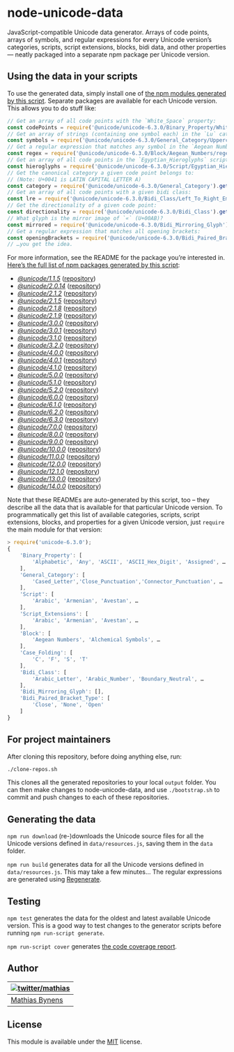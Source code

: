 # node-unicode-data

JavaScript-compatible Unicode data generator. Arrays of code points, arrays of symbols, and regular expressions for every Unicode version’s categories, scripts, script extensions, blocks, bidi data, and other properties — neatly packaged into a separate npm package per Unicode version.

## Using the data in your scripts

To use the generated data, simply install one of [the npm modules generated by this script](https://www.npmjs.com/org/unicode). Separate packages are available for each Unicode version. This allows you to do stuff like:

```js
// Get an array of all code points with the `White_Space` property:
const codePoints = require('@unicode/unicode-6.3.0/Binary_Property/White_Space/code-points');
// Get an array of strings (containing one symbol each) in the `Lu` category:
const symbols = require('@unicode/unicode-6.3.0/General_Category/Uppercase_Letter/symbols');
// Get a regular expression that matches any symbol in the `Aegean Numbers` block:
const regex = require('@unicode/unicode-6.3.0/Block/Aegean_Numbers/regex');
// Get an array of all code points in the `Egyptian_Hieroglyphs` script:
const hieroglyphs = require('@unicode/unicode-6.3.0/Script/Egyptian_Hieroglyphs/code-points');
// Get the canonical category a given code point belongs to:
// (Note: U+0041 is LATIN CAPITAL LETTER A)
const category = require('@unicode/unicode-6.3.0/General_Category').get(0x41);
// Get an array of all code points with a given bidi class:
const lre = require('@unicode/unicode-6.3.0/Bidi_Class/Left_To_Right_Embedding/code-points');
// Get the directionality of a given code point:
const directionality = require('@unicode/unicode-6.3.0/Bidi_Class').get(0x41);
// What glyph is the mirror image of `«` (U+00AB)?
const mirrored = require('@unicode/unicode-6.3.0/Bidi_Mirroring_Glyph').get(0xAB);
// Get a regular expression that matches all opening brackets:
const openingBrackets = require('@unicode/unicode-6.3.0/Bidi_Paired_Bracket_Type/Open/regex');
// …you get the idea.
```

For more information, see the README for the package you’re interested in. [Here’s the full list of npm packages generated by this script](https://www.npmjs.com/org/unicode):

* [_@unicode/1.1.5_](https://npmjs.org/package/@unicode/unicode-1.1.5#readme) ([repository](https://github.com/node-unicode/unicode-1.1.5#readme))
* [_@unicode/2.0.14_](https://npmjs.org/package/@unicode/unicode-2.0.14#readme) ([repository](https://github.com/node-unicode/unicode-2.0.14#readme))
* [_@unicode/2.1.2_](https://npmjs.org/package/@unicode/unicode-2.1.2#readme) ([repository](https://github.com/node-unicode/unicode-2.1.2#readme))
* [_@unicode/2.1.5_](https://npmjs.org/package/@unicode/unicode-2.1.5#readme) ([repository](https://github.com/node-unicode/unicode-2.1.5#readme))
* [_@unicode/2.1.8_](https://npmjs.org/package/@unicode/unicode-2.1.8#readme) ([repository](https://github.com/node-unicode/unicode-2.1.8#readme))
* [_@unicode/2.1.9_](https://npmjs.org/package/@unicode/unicode-2.1.9#readme) ([repository](https://github.com/node-unicode/unicode-2.1.9#readme))
* [_@unicode/3.0.0_](https://npmjs.org/package/@unicode/unicode-3.0.0#readme) ([repository](https://github.com/node-unicode/unicode-3.0.0#readme))
* [_@unicode/3.0.1_](https://npmjs.org/package/@unicode/unicode-3.0.1#readme) ([repository](https://github.com/node-unicode/unicode-3.0.1#readme))
* [_@unicode/3.1.0_](https://npmjs.org/package/@unicode/unicode-3.1.0#readme) ([repository](https://github.com/node-unicode/unicode-3.1.0#readme))
* [_@unicode/3.2.0_](https://npmjs.org/package/@unicode/unicode-3.2.0#readme) ([repository](https://github.com/node-unicode/unicode-3.2.0#readme))
* [_@unicode/4.0.0_](https://npmjs.org/package/@unicode/unicode-4.0.0#readme) ([repository](https://github.com/node-unicode/unicode-4.0.0#readme))
* [_@unicode/4.0.1_](https://npmjs.org/package/@unicode/unicode-4.0.1#readme) ([repository](https://github.com/node-unicode/unicode-4.0.1#readme))
* [_@unicode/4.1.0_](https://npmjs.org/package/@unicode/unicode-4.1.0#readme) ([repository](https://github.com/node-unicode/unicode-4.1.0#readme))
* [_@unicode/5.0.0_](https://npmjs.org/package/@unicode/unicode-5.0.0#readme) ([repository](https://github.com/node-unicode/unicode-5.0.0#readme))
* [_@unicode/5.1.0_](https://npmjs.org/package/@unicode/unicode-5.1.0#readme) ([repository](https://github.com/node-unicode/unicode-5.1.0#readme))
* [_@unicode/5.2.0_](https://npmjs.org/package/@unicode/unicode-5.2.0#readme) ([repository](https://github.com/node-unicode/unicode-5.2.0#readme))
* [_@unicode/6.0.0_](https://npmjs.org/package/@unicode/unicode-6.0.0#readme) ([repository](https://github.com/node-unicode/unicode-6.0.0#readme))
* [_@unicode/6.1.0_](https://npmjs.org/package/@unicode/unicode-6.1.0#readme) ([repository](https://github.com/node-unicode/unicode-6.1.0#readme))
* [_@unicode/6.2.0_](https://npmjs.org/package/@unicode/unicode-6.2.0#readme) ([repository](https://github.com/node-unicode/unicode-6.2.0#readme))
* [_@unicode/6.3.0_](https://npmjs.org/package/@unicode/unicode-6.3.0#readme) ([repository](https://github.com/node-unicode/unicode-6.3.0#readme))
* [_@unicode/7.0.0_](https://npmjs.org/package/@unicode/unicode-7.0.0#readme) ([repository](https://github.com/node-unicode/unicode-7.0.0#readme))
* [_@unicode/8.0.0_](https://npmjs.org/package/@unicode/unicode-8.0.0#readme) ([repository](https://github.com/node-unicode/unicode-8.0.0#readme))
* [_@unicode/9.0.0_](https://npmjs.org/package/@unicode/unicode-9.0.0#readme) ([repository](https://github.com/node-unicode/unicode-9.0.0#readme))
* [_@unicode/10.0.0_](https://npmjs.org/package/@unicode/unicode-10.0.0#readme) ([repository](https://github.com/node-unicode/unicode-10.0.0#readme))
* [_@unicode/11.0.0_](https://npmjs.org/package/@unicode/unicode-11.0.0#readme) ([repository](https://github.com/node-unicode/unicode-11.0.0#readme))
* [_@unicode/12.0.0_](https://npmjs.org/package/@unicode/unicode-12.0.0#readme) ([repository](https://github.com/node-unicode/unicode-12.0.0#readme))
* [_@unicode/12.1.0_](https://npmjs.org/package/@unicode/unicode-12.1.0#readme) ([repository](https://github.com/node-unicode/unicode-12.1.0#readme))
* [_@unicode/13.0.0_](https://npmjs.org/package/@unicode/unicode-13.0.0#readme) ([repository](https://github.com/node-unicode/unicode-13.0.0#readme))
* [_@unicode/14.0.0_](https://npmjs.org/package/@unicode/unicode-14.0.0#readme) ([repository](https://github.com/node-unicode/unicode-14.0.0#readme))

Note that these READMEs are auto-generated by this script, too – they describe all the data that is available for that particular Unicode version. To programmatically get this list of available categories, scripts, script extensions, blocks, and properties for a given Unicode version, just `require` the main module for that version:

```js
> require('unicode-6.3.0');
{
	'Binary_Property': [
		'Alphabetic', 'Any', 'ASCII', 'ASCII_Hex_Digit', 'Assigned', …
	],
	'General_Category': [
		'Cased_Letter','Close_Punctuation','Connector_Punctuation', …
	],
	'Script': [
		'Arabic', 'Armenian', 'Avestan', …
	],
	'Script_Extensions': [
		'Arabic', 'Armenian', 'Avestan', …
	],
	'Block': [
		'Aegean Numbers', 'Alchemical Symbols', …
	],
	'Case_Folding': [
		'C', 'F', 'S', 'T'
	],
	'Bidi_Class': [
		'Arabic_Letter', 'Arabic_Number', 'Boundary_Neutral', …
	],
	'Bidi_Mirroring_Glyph': [],
	'Bidi_Paired_Bracket_Type': [
		'Close', 'None', 'Open'
	]
}
```

## For project maintainers

After cloning this repository, before doing anything else, run:

```sh
./clone-repos.sh
```

This clones all the generated repositories to your local `output` folder. You can then make changes to node-unicode-data, and use `./bootstrap.sh` to commit and push changes to each of these repositories.

## Generating the data

`npm run download` (re-)downloads the Unicode source files for all the Unicode versions defined in `data/resources.js`, saving them in the `data` folder.

`npm run build` generates data for all the Unicode versions defined in `data/resources.js`. This may take a few minutes… The regular expressions are generated using [Regenerate](https://mths.be/regenerate).

## Testing

`npm test` generates the data for the oldest and latest available Unicode version. This is a good way to test changes to the generator scripts before running `npm run-script generate`.

`npm run-script cover` generates [the code coverage report](http://rawgithub.com/node-unicode/node-unicode-data/master/coverage/index.html).

## Author

| [![twitter/mathias](https://gravatar.com/avatar/24e08a9ea84deb17ae121074d0f17125?s=70)](https://twitter.com/mathias "Follow @mathias on Twitter") |
|---|
| [Mathias Bynens](https://mathiasbynens.be/) |

## License

This module is available under the [MIT](https://mths.be/mit) license.
